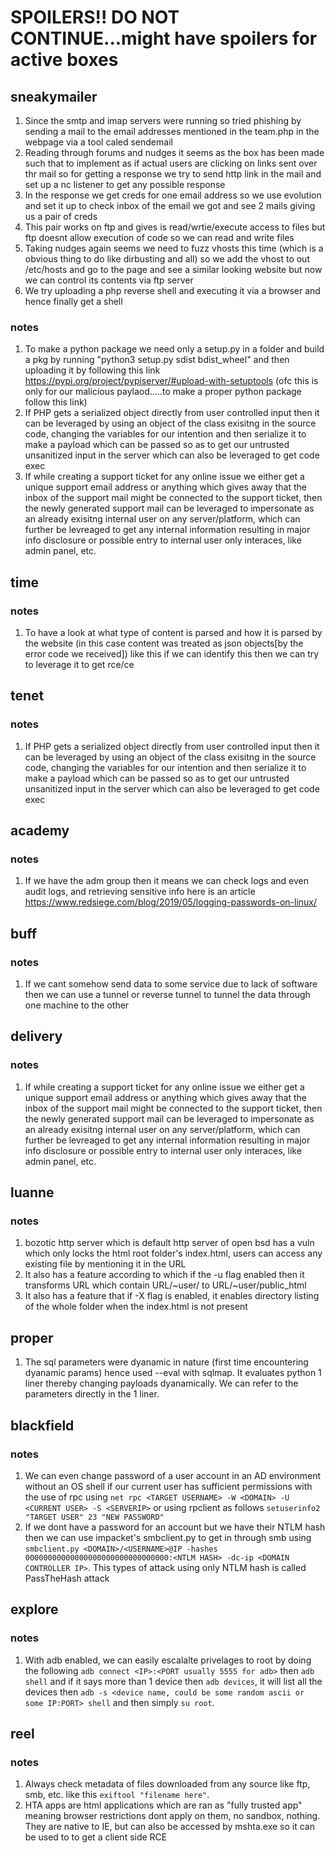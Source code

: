 # SPOILERS!! DO NOT CONTINUE...might have spoilers for active boxes

## sneakymailer
1. Since the smtp and imap servers were running so tried phishing by sending a mail to the email addresses mentioned in the team.php in the webpage via a tool caled sendemail
2. Reading through forums and nudges it seems as the box has been made such that to implement as if actual users are clicking on links sent over thr mail so  for getting a response we try to send http link in the mail and set up a nc listener to get any possible response
3. In the response we get creds for one email address so we use evolution and set it up to check inbox of the email we got and see 2 mails giving us a pair of creds
4. This pair works on ftp and gives is read/wrtie/execute access to files but ftp doesnt allow execution of code so we can read and write files
5. Taking nudges again seems we need to fuzz vhosts this time (which is a obvious thing to do like dirbusting and all) so we add the vhost to out /etc/hosts and go to the page and see a similar looking website but now we can control its contents via ftp server
6. We try uploading a php reverse shell and executing it via a browser and hence finally get a shell
### notes
1. To make a python package we need only a setup.py in a folder and build a pkg by running "python3 setup.py sdist bdist_wheel" and then uploading it by following this link https://pypi.org/project/pypiserver/#upload-with-setuptools (ofc this is only for our malicious paylaod.....to make a proper python package follow this link)
2. If PHP gets a serialized object directly from user controlled input then it can be leveraged by using an object of the class exisitng in the source code, changing the variables for our intention and then serialize it to make a payload which can be passed so as to get our untrusted unsanitized input in the server which can also be leveraged to get code exec
3. If while creating a support ticket for any online issue we either get a unique support email address or anything which gives away that the inbox of the support mail might be connected to the support ticket, then the newly generated support mail can be leveraged to impersonate as an already exisitng internal user on any server/platform, which can further be levreaged to get any internal information resulting in major info disclosure or possible entry to internal user only interaces, like admin panel, etc.
## time
### notes
1. To have a look at what type of content is parsed and how it is parsed by the website (in this case content was treated as json objects[by the error code we received]) like this if we can identify this then we can try to leverage it to get rce/ce 

## tenet
### notes
1. If PHP gets a serialized object directly from user controlled input then it can be leveraged by using an object of the class exisitng in the source code, changing the variables for our intention and then serialize it to make a payload which can be passed so as to get our untrusted unsanitized input in the server which can also be leveraged to get code exec

## academy
### notes
1. If we have the adm group then it means we can check logs and even audit logs, and retrieving sensitive info here is an article https://www.redsiege.com/blog/2019/05/logging-passwords-on-linux/

## buff
### notes
1. If we cant somehow send data to some service due to lack of software then we can use a tunnel or reverse tunnel to tunnel the data through one machine to the other

## delivery
### notes
1. If while creating a support ticket for any online issue we either get a unique support email address or anything which gives away that the inbox of the support mail might be connected to the support ticket, then the newly generated support mail can be leveraged to impersonate as an already exisitng internal user on any server/platform, which can further be levreaged to get any internal information resulting in major info disclosure or possible entry to internal user only interaces, like admin panel, etc.

## luanne
### notes
1. bozotic http server which is default http server of open bsd has a vuln which only locks the html root folder's index.html, users can access any existing file by mentioning it in the URL
2. It also has a feature according to which if the -u flag enabled then it transforms URL which contain URL/~user/ to URL/~user/public_html
3. It also has a feature that if -X flag is enabled, it enables directory listing of the whole folder when the index.html is not present

## proper
1. The sql parameters were dyanamic in nature (first time encountering dyanamic params) hence used --eval with sqlmap. It evaluates python 1 liner thereby changing payloads dyanamically. We can refer to the parameters directly in the 1 liner.

## blackfield
### notes
1. We can even change password of a user account in an AD environment without an OS shell if our current user has sufficient permissions with the use of rpc using `net rpc <TARGET USERNAME> -W <DOMAIN> -U <CURRENT USER> -S <SERVERIP>` or using rpclient as follows `setuserinfo2 "TARGET USER" 23 "NEW PASSWORD"`
2. If we dont have a password for an account but we have their NTLM hash then we can use impacket's smbclient.py to get in through smb using `smbclient.py <DOMAIN>/<USERNAME>@IP -hashes 00000000000000000000000000000000:<NTLM HASH> -dc-ip <DOMAIN CONTROLLER IP>`. This types of attack using only NTLM hash is called PassTheHash attack

## explore
### notes
1. With adb enabled, we can easily escalalte privelages to root by doing the following `adb connect <IP>:<PORT usually 5555 for adb>` then `adb shell` and if it says more than 1 device then `adb devices`, it will list all the devices then `adb -s <device name, could be some random ascii or some IP:PORT> shell` and then simply `su root`.

## reel
### notes
1. Always check metadata of files downloaded from any source like ftp, smb, etc. like this `exiftool "filename here"`.
2. HTA apps are html applications which are ran as "fully trusted app" meaning browser restrictions dont apply on them, no sandbox, nothing. They are native to IE, but can also be accessed by mshta.exe so it can be used to to get a client side RCE
